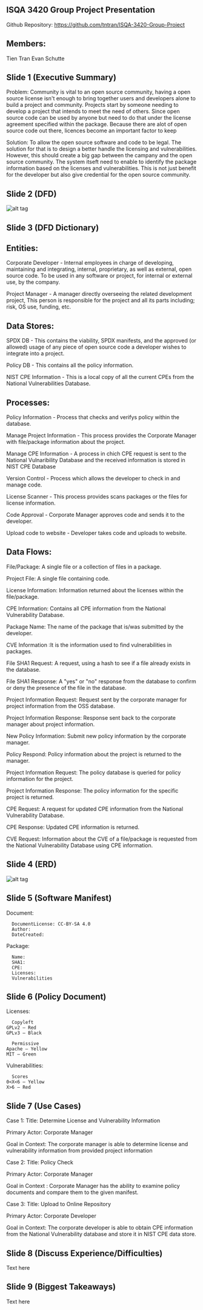 ## ISQA 3420 Group Project Presentation

Github Repository: https://github.com/tntran/ISQA-3420-Group-Project

## Members:

Tien Tran 
Evan Schutte 
 
## Slide 1 (Executive Summary)
Problem: Community is vital to an open source community, having a open source license isn't enough to bring together users and developers alone to build a project and community.  Projects start by someone needing to develop a project that intends to meet the need of others. Since  open source code can be used by anyone but need to do that under the license agreement specified within the package. Because there are alot of open source code out there, licences become an important factor to keep 

Solution:  To allow the open source software and code to be legal. The solution for that is to design a better handle the licensing and vulnerabilities. However, this should create a big gap between the campany and the open source community. The system itseft need to 
enable to identify the package information based on the licenses and vulnerabilities. This is not just benefit for the developer but also give credential for the open source community.

## Slide 2 (DFD)

![alt tag](https://cloud.githubusercontent.com/assets/16200170/11701904/19340b7a-9e98-11e5-9600-2cdb46ef2375.png)

## Slide 3 (DFD Dictionary)

## Entities:

Corporate Developer - Internal employees in charge of developing, maintaining and integrating, internal, proprietary, as well as external, open source code. To be used in any software or project, for internal or external use, by the company.

Project Manager - A manager directly overseeing the related development project, This person is responsible for the project and all its parts including; risk, OS use, funding, etc.

## Data Stores:

SPDX DB - This contains the viability, SPDX manifests, and the approved (or allowed) usage of any piece of open source code a developer wishes to integrate into a project.

Policy DB - This contains all the policy information.

NIST CPE Information - This is a local copy of all the current CPEs from the National Vulnerabilities Database.

## Processes:

Policy Information - Process that checks and verifys policy within the database.

Manage Project Information - This process provides the Corporate Manager with file/package information about the project.

Manage CPE Information - A process in chich CPE request is sent to the National Vulnaribility Database and the received information is stored in NIST CPE Database

Version Control - Process which allows the developer to check in and manage code.

License Scanner - This process provides scans packages or the files for license information.

Code Approval - Corporate Manager approves code and sends it to the developer.

Upload code to website - Developer takes code and uploads to website.

## Data Flows:

File/Package: A single file or a collection of files in a package.

Project File: A single file containing code.

License Information: Information returned about the licenses within the file/package.

CPE Information: Contains all CPE information from the National Vulnerability Database.

Package Name: The name of the package that is/was submitted by the developer.

CVE Information :It is the information used to find vulnerabilities in packages.

File SHA1 Request: A request, using a hash to see if a file already exists in the database.

File SHA1 Response: A "yes" or "no" response from the database to confirm or deny the presence of the file in the database.

Project Information Request: Request sent by the corporate manager for project information from the OSS database.

Project Information Response: Response sent back to the corporate manager about project information.

New Policy Information: Submit new policy information by the corporate manager.

Policy Respond: Policy information about the project is returned to the manager.

Project Information Request: The policy database is queried for policy information for the project.

Project Information Response: The policy information for the specific project is returned.

CPE Request: A request for updated CPE information from the National Vulnerability Database.

CPE Response: Updated CPE information is returned.

CVE Request: Information about the CVE of a file/package is requested from the National Vulnerability Database using CPE information.

## Slide 4 (ERD)

![alt tag](https://cloud.githubusercontent.com/assets/16200170/11702492/b7c82d80-9e9c-11e5-87c4-05bdc1084c2a.png)

## Slide 5 (Software Manifest)

Document:

      DocumentLicense: CC-BY-SA 4.0
      Author: 
      DateCreated: 
      
Package: 

      Name: 
      SHA1: 
      CPE: 
      Licenses: 
      Vulnerabilities

## Slide 6 (Policy Document)

Licenses:

      Copyleft 
	GPLv2 – Red 
	GPLv3 – Black

      Permissive 
	Apache – Yellow
	MIT – Green 

Vulnerabilities: 

      Scores
	0<X<6 – Yellow
	X>6 – Red 

## Slide 7 (Use Cases)

Case 1:
Title: Determine License and Vulnerability Information 

Primary Actor: Corporate Manager

Goal in Context: The corporate manager is able to determine license and vulnerability information from provided project information

Case 2:
Title: Policy Check

Primary Actor: Corporate Manager

Goal in Context : Corporate Manager has the ability to examine policy documents and compare them to the given manifest.

Case 3:
Title: Upload to Online Repository

Primary Actor: Corporate Developer

Goal in Context: The corporate developer is able to obtain CPE information from the National Vulnerability database and store it in NIST CPE data store.

## Slide 8 (Discuss Experience/Difficulties)

Text here

## Slide 9 (Biggest Takeaways)

Text here
